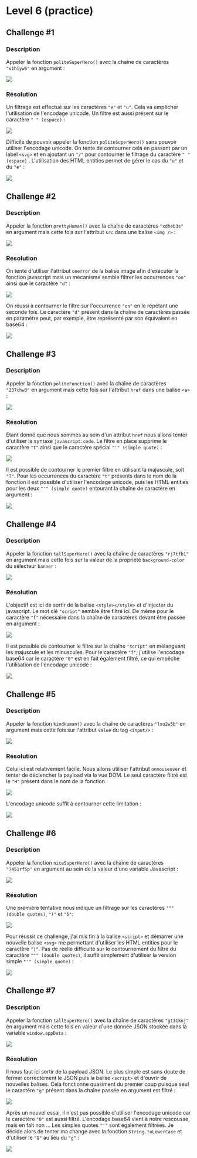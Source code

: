 # Level 6 \(practice\)

## Challenge \#1

### Description

Appeler la fonction `politeSuperHero()` avec la chaîne de caractères `"v1hiyw5"` en argument :

![](../../.gitbook/assets/419ae6bae339c90bd9c3389d71848fb4.png)

### Résolution

Un filtrage est effectué sur les caractères `"e"` et `"u"`. Cela va empêcher l'utilisation de l'encodage unicode. Un filtre est aussi présent sur le caractère `" " (espace)` :

![](../../.gitbook/assets/f11f5a752fcfce688cb5c7301d21718a.png)

Difficile de pouvoir appeler la fonction `politeSuperHero()` sans pouvoir utiliser l'encodage unicode. On tente de contourner cela en passant par un label `<svg>` et en ajoutant un `"/"` pour contourner le filtrage du caractère `" " (espace)` . L'utilisation des HTML entities permet de gérer le cas du `"u"` et du `"e"` :

![](../../.gitbook/assets/8b95268af04727ee2ea6cb1aa4c2355b.png)

## Challenge \#2

### Description

Appeler la fonction `prettyHuman()` avec la chaîne de caractères `"xdheb3s"` en argument mais cette fois sur l'attribut `src` dans une balise `<img />` :

![](../../.gitbook/assets/3fe692e3c721273cf700f79efb1d9b95.png)

### Résolution

On tente d'utiliser l'attribut `onerror` de la balise image afin d'exécuter la fonction javascript mais un mécanisme semble filtrer les occurrences `"on"` ainsi que le caractère `"d"` :

![](../../.gitbook/assets/02504d3bb79c4d0a9d75e253ef04139a.png)

On réussi à contourner le filtre sur l'occurrence `"on"` en le répétant une seconde fois. Le caractère `"d"` présent dans la chaîne de caractères passée en paramètre peut, par exemple, être représenté par son équivalent en base64 :

![](../../.gitbook/assets/ee9887a0682224aaa55b8f0674181cf9.png)

## Challenge \#3

### Description

Appeler la fonction `politeFunction()` avec la chaîne de caractères `"237chw3"` en argument mais cette fois sur l'attribut `href` dans une balise `<a>` :

![](../../.gitbook/assets/01ff527592f876043c7fe6d4cba07ac9.png)

### Résolution

Etant donné que nous sommes au sein d'un attribut `href` nous allons tenter d'utiliser la syntaxe `javascript:code`. Le filtre en place supprime le caractère `"t"` ainsi que le caractère spécial `"'" (simple quote)` :

![](../../.gitbook/assets/c50b7f5529ea8cc50dbb558e73077ebd.png)

Il est possible de contourner le premier filtre en utilisant la majuscule, soit `"T"`. Pour les occurrences du caractère `"t"` présents dans le nom de la fonction il est possible d'utiliser l'encodage unicode, puis les HTML entities pour les deux `"'" (simple quote)` entourant la chaîne de caractère en argument :

![](../../.gitbook/assets/33aea2ee5da784bd3dca025acb4e2d45%20%282%29.png)

## Challenge \#4

### Description

Appeler la fonction `tallSuperHero()` avec la chaîne de caractères `"rj7tfb1"` en argument mais cette fois sur la valeur de la propriété `background-color` du sélecteur `banner` :

![](../../.gitbook/assets/69f66f865b50058f5767b89f9fcb1c4d%20%281%29.png)

### Résolution

L'objectif est ici de sortir de la balise `<style></style>` et d'injecter du javascript. Le mot clé `"script"` semble être filtré ici. De même pour le caractère `"f"` nécessaire dans la chaîne de caractères devant être passée en argument :

![](../../.gitbook/assets/6c8463db047d5dd21d0daab656e8cae6.png)

Il est possible de contourner le filtre sur la chaîne `"script"` en mélangeant les majuscule et les minuscules. Pour le caractère `"f"`, j'utilise l'encodage base64 car le caractère `"0"` est en fait également filtré, ce qui empêche l'utilisation de l'encodage unicode :

![](../../.gitbook/assets/c0e473bc849ebfa3b0a4045238fdc5ad.png)

## Challenge \#5

### Description

Appeler la fonction `kindHuman()` avec la chaîne de caractères `"lxu2w3b"` en argument mais cette fois sur l'attribut `value` du tag `<input/>` :

![](../../.gitbook/assets/1be38c35cf6535fd9da7f894b702ebf7.png)

### Résolution

Celui-ci est relativement facile. Nous allons utiliser l'attribut `onmouseover` et tenter de déclencher la payload via la vue DOM. Le seul caractère filtré est le `"H"` présent dans le nom de la fonction :

![](../../.gitbook/assets/5cdd5979489fb409aab554a5bd77ba9b.png)

L'encodage unicode suffit à contourner cette limitation :

![](../../.gitbook/assets/c07963d0ddae101e1d8fdcb8cbba3ffe.png)

## Challenge \#6

### Description

Appeler la fonction `niceSuperHero()` avec la chaîne de caractères `"7451rf5p"` en argument au sein de la valeur d'une variable Javascript :

![](../../.gitbook/assets/e5d02b4f5bb2966d60db62c99ed36582.png)

### Résolution

Une première tentative nous indique un filtrage sur les caractères `""" (double quotes)`, `")"` et `"5"`:

![](../../.gitbook/assets/a809973c4c0e094754be373c52e21c0e.png)

Pour réussir ce challenge, j'ai mis fin à la balise `<script>` et démarrer une nouvelle balise `<svg>` me permettant d'utiliser les HTML entities pour le caractère `")"`. Pas de réelle difficulté sur le contournement du filtre du caractère `""" (double quotes)`, il suffit simplement d'utiliser la version simple `"'" (simple quote)` :

![](../../.gitbook/assets/98b8c2f05325a1e9b8def94ec6b3bb85.png)

## Challenge \#7

### Description

Appeler la fonction `tallSuperHero()` avec la chaîne de caractères `"gt31knj"` en argument mais cette fois en valeur d'une donnée JSON stockée dans la variable `window.appData` :

![](../../.gitbook/assets/62d22163e2fb9bf6bd54b1ddc8482091.png)

### Résolution

Il nous faut ici sortir de la payload JSON. Le plus simple est sans doute de fermer correctement le JSON puis la balise `<script>` et d'ouvrir de nouvelles balises. Cela fonctionne quasiment du premier coup puisque seul le caractère `"g"` présent dans la chaîne passée en argument est filtré :

![](../../.gitbook/assets/74990954317ba72fd1b93e613e7eaf39.png)

Après un nouvel essai, il n'est pas possible d'utiliser l'encodage unicode car le caractère `"0"` est aussi filtré. L'encodage base64 vient à notre rescousse, mais en fait non ... Les simples quotes `"'"` sont également filtrées. Je décide alors de tenter ma change avec la fonction `String.toLowerCase` et d'utiliser le `"G"` au lieu du `"g"` :

![](../../.gitbook/assets/927f18816277f2aed331142c0687e057.png)









